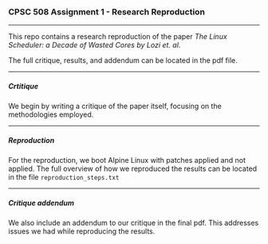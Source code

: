 ### CPSC 508 Assignment 1 - Research Reproduction
---
This repo contains a research reproduction of the paper _The Linux Scheduler: a Decade of Wasted Cores by Lozi et. al_.

The full critique, results, and addendum can be located in the pdf file.

---
##### Crtitique

We begin by writing a critique of the paper itself, focusing on the methodologies employed. 

---
##### Reproduction

For the reproduction, we boot Alpine Linux with patches applied and not applied. The full overview of how we reproduced the results can be located in the file ```reproduction_steps.txt```

---
##### Critique addendum

We also include an addendum to our critique in the final pdf. This addresses issues we had while reproducing the results.  

